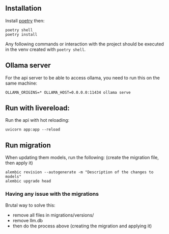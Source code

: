 ## Installation

Install [poetry](https://python-poetry.org/docs/) then:

```
poetry shell
poetry install
```

Any following commands or interaction with the project should be executed in the venv created with `poetry shell`.

## Ollama server

For the api server to be able to access ollama, you need to run this on the same machine:
```
OLLAMA_ORIGINS=* OLLAMA_HOST=0.0.0.0:11434 ollama serve
```

## Run with livereload:

Run the api with hot reloading:

```
uvicorn app:app --reload
```

## Run migration

When updating them models, run the following: (create the migration file, then apply it)

```
alembic revision --autogenerate -m "Description of the changes to models"
alembic upgrade head
```

### Having any issue with the migrations

Brutal way to solve this:

- remove all files in migrations/versions/
- remove llm.db
- then do the process above (creating the migration and applying it)
